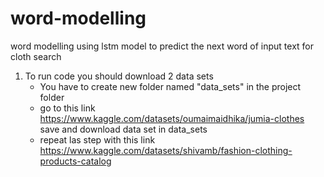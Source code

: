 # word-modelling
word modelling using lstm model to predict the next word of input text for cloth search

1. To run code you should download 2 data sets  
   - You have to create new folder named "data_sets" in the project folder
   - go to this link https://www.kaggle.com/datasets/oumaimaidhika/jumia-clothes save and download data set in data_sets
   - repeat las step with this link https://www.kaggle.com/datasets/shivamb/fashion-clothing-products-catalog
    
